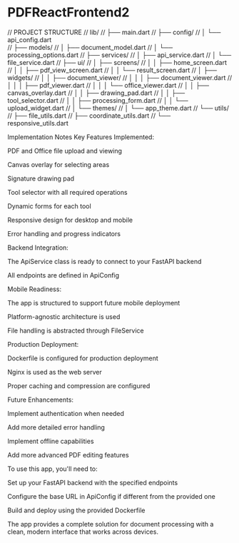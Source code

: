 # PDFReactFrontend2

// PROJECT STRUCTURE
// lib/
// ├── main.dart
// ├── config/
// │   └── api_config.dart  
// ├── models/
// │   ├── document_model.dart
// │   └── processing_options.dart
// ├── services/
// │   ├── api_service.dart
// │   └── file_service.dart
// ├── ui/
// │   ├── screens/
// │   │   ├── home_screen.dart
// │   │   ├── pdf_view_screen.dart
// │   │   └── result_screen.dart
// │   ├── widgets/
// │   │   ├── document_viewer/
// │   │   │   ├── document_viewer.dart
// │   │   │   ├── pdf_viewer.dart
// │   │   │   └── office_viewer.dart
// │   │   ├── canvas_overlay.dart
// │   │   ├── drawing_pad.dart
// │   │   ├── tool_selector.dart
// │   │   ├── processing_form.dart
// │   │   └── upload_widget.dart
// │   └── themes/
// │       └── app_theme.dart
// └── utils/
//     ├── file_utils.dart
//     ├── coordinate_utils.dart
//     └── responsive_utils.dart

Implementation Notes
Key Features Implemented:

PDF and Office file upload and viewing

Canvas overlay for selecting areas

Signature drawing pad

Tool selector with all required operations

Dynamic forms for each tool

Responsive design for desktop and mobile

Error handling and progress indicators

Backend Integration:

The ApiService class is ready to connect to your FastAPI backend

All endpoints are defined in ApiConfig

Mobile Readiness:

The app is structured to support future mobile deployment

Platform-agnostic architecture is used

File handling is abstracted through FileService

Production Deployment:

Dockerfile is configured for production deployment

Nginx is used as the web server

Proper caching and compression are configured

Future Enhancements:

Implement authentication when needed

Add more detailed error handling

Implement offline capabilities

Add more advanced PDF editing features

To use this app, you'll need to:

Set up your FastAPI backend with the specified endpoints

Configure the base URL in ApiConfig if different from the provided one

Build and deploy using the provided Dockerfile

The app provides a complete solution for document processing with a clean, modern interface that works across devices.
